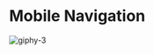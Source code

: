 # Mobile Navigation
![giphy-3](https://github.com/user-attachments/assets/d49892ef-b9fd-42d8-89cb-30dcfda841b5)

